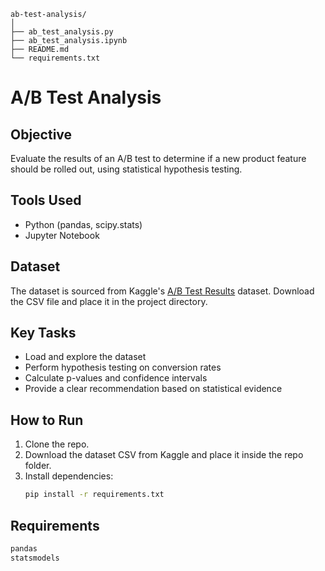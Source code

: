 ```
ab-test-analysis/
│
├── ab_test_analysis.py
├── ab_test_analysis.ipynb
├── README.md
└── requirements.txt
```

# A/B Test Analysis

## Objective
Evaluate the results of an A/B test to determine if a new product feature should be rolled out, using statistical hypothesis testing.

## Tools Used
- Python (pandas, scipy.stats)
- Jupyter Notebook

## Dataset
The dataset is sourced from Kaggle's [A/B Test Results](https://www.kaggle.com/rohitsahoo/ab-testing) dataset. Download the CSV file and place it in the project directory.

## Key Tasks
- Load and explore the dataset
- Perform hypothesis testing on conversion rates
- Calculate p-values and confidence intervals
- Provide a clear recommendation based on statistical evidence

## How to Run

1. Clone the repo.
2. Download the dataset CSV from Kaggle and place it inside the repo folder.
3. Install dependencies:
   ```bash
   pip install -r requirements.txt
   ```


## Requirements
```bash
pandas
statsmodels

```   